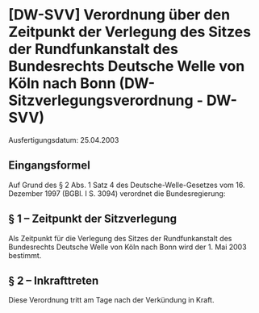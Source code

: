 # [DW-SVV] Verordnung über den Zeitpunkt der Verlegung des Sitzes der Rundfunkanstalt des Bundesrechts Deutsche Welle von Köln nach Bonn  (DW-Sitzverlegungsverordnung - DW-SVV)

Ausfertigungsdatum: 25.04.2003

 

## Eingangsformel

Auf Grund des § 2 Abs. 1 Satz 4 des Deutsche-Welle-Gesetzes vom 16. Dezember 1997 (BGBl. I S. 3094) verordnet die Bundesregierung:


## § 1 – Zeitpunkt der Sitzverlegung

Als Zeitpunkt für die Verlegung des Sitzes der Rundfunkanstalt des Bundesrechts Deutsche Welle von Köln nach Bonn wird der 1. Mai 2003 bestimmt.


## § 2 – Inkrafttreten

Diese Verordnung tritt am Tage nach der Verkündung in Kraft.
